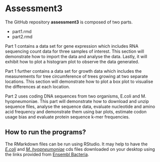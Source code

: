 # Assessment3

The GitHub repository **assessment3** is composed of two parts.
* part1.rmd
* part2.rmd

Part 1 contains a data set for gene expression which includes RNA sequencing count data for three samples of interest.
This section will demonstrate how to import the data and analyse the data.
Lastly, it will exhibit how to plot a histogram plot to observe the data generated.

Part 1 further contains a data set for growth data which includes the measurements for tree circumference of trees growing at two separate locations.
This section will demonstrate how to plot a box plot to visualise the differences at each location.

Part 2 uses coding DNA sequences from two organisms, E.coli and M. hyopneumoniae.
This part will demonstrate how to download and unzip sequence files, analyse the sequence data, evaluate nucleotide and amino acid frequency and demonstrate them using bar plots, estimate codon usage bias and evaluate protein sequence k-mer frequencies.

## How to run the programs?

The RMarkdown files can be run using RStudio. It may help to have the [*E.coli*](http://ftp.ensemblgenomes.org/pub/release-53/bacteria//fasta/bacteria_0_collection/escherichia_coli_str_k_12_substr_mg1655_gca_000005845/cdna/) and [*M. hyopneumoniae*](http://ftp.ensemblgenomes.org/pub/release-53/bacteria//fasta/bacteria_40_collection/mycoplasma_hyopneumoniae_gca_004768725/cdna/) cds files downloaded on your desktop using the links provided from [Ensembl Bacteria](https://bacteria.ensembl.org/index.html).
